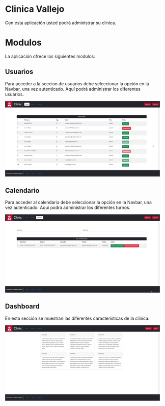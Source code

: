 # Clinica Vallejo

Con esta aplicación usted podrá administrar su clínica.

# Modulos

La aplicación ofrece los siguientes modulos:

## Usuarios

Para acceder a la seccion de usuarios debe seleccionar la opción en la Navbar, una vez autenticado.
Aquí podrá administrar los diferentes usuarios.

![alt text](https://github.com/oslboreal/angular-clinic/blob/main/users.png?raw=true)


## Calendario

Para acceder al calendario debe seleccionar la opción en la Navbar, una vez autenticado.
Aquí podrá administrar los diferentes turnos.

![alt text](https://github.com/oslboreal/angular-clinic/blob/main/calendar.png?raw=true)


## Dashboard

En esta sección se muestran las diferentes caracteristicas de la clínica.

![alt text](https://github.com/oslboreal/angular-clinic/blob/main/dashboard.png?raw=true)
